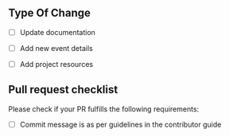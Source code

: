 <!--  Thanks for sending a pull request!  Here are some tips for you:
- If this is your first contribution, read our Contribution guide https://github.com/WomenWhoCode/WWCode-London/blob/main/CONTRIBUTING.md
-->
## Type Of Change
- [ ] Update documentation
- [ ] Add new event details
- [ ] Add project resources


## Pull request checklist

Please check if your PR fulfills the following requirements:
- [ ] Commit message is as per guidelines in the contributor guide
